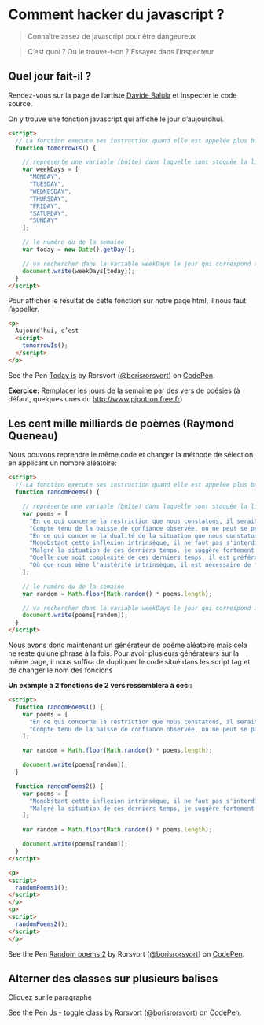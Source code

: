 # Comment hacker du javascript ?

> Connaître assez de javascript pour être dangeureux

> C’est quoi ? Ou le trouve-t-on ? Essayer dans l’inspecteur

## Quel jour fait-il ?

Rendez-vous sur la page de l’artiste [Davide Balula](http://davide.balula.free.fr/) et inspecter le code source.

On y trouve une fonction javascript qui affiche le jour d’aujourdhui.

```html
<script>
  // La fonction execute ses instruction quand elle est appelée plus bas avec tomorrowIs()
  function tomorrowIs() {

    // représente une variable (boîte) dans laquelle sont stoquée la liste des jours de la semaine
    var weekDays = [
      "MONDAY",
      "TUESDAY",
      "WEDNESDAY",
      "THURSDAY",
      "FRIDAY",
      "SATURDAY",
      "SUNDAY"
    ];

    // le numéro du de la semaine
    var today = new Date().getDay();

    // va rechercher dans la variable weekDays le jour qui correspond à l’index que l’on a stoqué dans la variable today.
    document.write(weekDays[today]);
  }
</script>
```

Pour afficher le résultat de cette fonction sur notre paqe html, il nous faut l’appeller.

```html
<p>
  Aujourd’hui, c’est
  <script>
    tomorrowIs();
  </script>
</p>
```

<p data-height="265" data-theme-id="0" data-slug-hash="NjNwpZ" data-default-tab="html,result" data-user="borisrorsvort" data-embed-version="2" data-pen-title="Today is" class="codepen">See the Pen <a href="https://codepen.io/borisrorsvort/pen/NjNwpZ/">Today is</a> by Rorsvort (<a href="http://codepen.io/borisrorsvort">@borisrorsvort</a>) on <a href="http://codepen.io">CodePen</a>.</p>
<script async src="https://production-assets.codepen.io/assets/embed/ei.js"></script>

**Exercice:** Remplacer les jours de la semaine par des vers de poésies (à défaut, quelques unes du http://www.pipotron.free.fr)

## Les cent mille milliards de poèmes (Raymond Queneau)

Nous pouvons reprendre le même code et changer la méthode de sélection en applicant un nombre aléatoire:

```html
<script>
  // La fonction execute ses instruction quand elle est appelée plus bas avec tomorrowIs()
  function randomPoems() {

    // représente une variable (boîte) dans laquelle sont stoquée la liste des jours de la semaine
    var poems = [
      "En ce qui concerne la restriction que nous constatons, il serait bon de favoriser la globalité des ouvertures possibles, avec beaucoup de recul.",
      "Compte tenu de la baisse de confiance observée, on ne peut se passer d'examiner l'ensemble des améliorations réalisables, depuis longtemps.",
      "En ce qui concerne la dualité de la situation que nous constatons, il est nécessaire de considérer la totalité des options opportunes, pour longtemps.",
      "Nonobstant cette inflexion intrinsèque, il ne faut pas s'interdire de caractériser systématiquement les actions de bon sens, de toute urgence.",
      "Malgré la situation de ces derniers temps, je suggère fortement d'uniformiser l'ensemble des modalités opportunes, parce que les mêmes causes produisent les mêmes effets.",
      "Quelle que soit complexité de ces derniers temps, il est préférable d'inventorier les principales modalités optimales, même si nous devons en tirer des conséquences.",
      "Où que nous mène l'austérité intrinsèque, il est nécessaire de façonner les relations des améliorations envisageables, à l'avenir."
    ];

    // le numéro du de la semaine
    var random = Math.floor(Math.random() * poems.length);

    // va rechercher dans la variable weekDays le jour qui correspond à l’index que l’on a stoqué dans la variable today.
    document.write(poems[random]);
  }
</script>
```

Nous avons donc maintenant un générateur de poéme aléatoire mais cela ne reste qu’une phrase à la fois.
Pour avoir plusieurs générateurs sur la même page, il nous suffira de dupliquer le code situé dans les script tag et de changer le nom des foncions

**Un example à 2 fonctions de 2 vers ressemblera à ceci:**

```html
<script>
  function randomPoems1() {
    var poems = [
      "En ce qui concerne la restriction que nous constatons, il serait bon de favoriser la globalité des ouvertures possibles, avec beaucoup de recul.",
      "Compte tenu de la baisse de confiance observée, on ne peut se passer d'examiner l'ensemble des améliorations réalisables, depuis longtemps."
    ];

    var random = Math.floor(Math.random() * poems.length);

    document.write(poems[random]);
  }

  function randomPoems2() {
    var poems = [
      "Nonobstant cette inflexion intrinsèque, il ne faut pas s'interdire de caractériser systématiquement les actions de bon sens, de toute urgence.",
      "Malgré la situation de ces derniers temps, je suggère fortement d'uniformiser l'ensemble des modalités opportunes, parce que les mêmes causes produisent les mêmes effets."
    ];

    var random = Math.floor(Math.random() * poems.length);

    document.write(poems[random]);
  }
</script>

<p>
<script>
  randomPoems1();
</script>
</p>
<p>
<script>
  randomPoems2();
</script>
</p>
```

<p data-height="265" data-theme-id="0" data-slug-hash="dWMZdK" data-default-tab="html,result" data-user="borisrorsvort" data-embed-version="2" data-pen-title="Random poems 2" class="codepen">See the Pen <a href="https://codepen.io/borisrorsvort/pen/dWMZdK/">Random poems 2</a> by Rorsvort (<a href="http://codepen.io/borisrorsvort">@borisrorsvort</a>) on <a href="http://codepen.io">CodePen</a>.</p>

## Alterner des classes sur plusieurs balises

Cliquez sur le paragraphe

<p data-height="265" data-theme-id="0" data-slug-hash="MGYRKZ" data-default-tab="html,result" data-user="borisrorsvort" data-embed-version="2" data-pen-title="Js - toggle class" class="codepen">See the Pen <a href="https://codepen.io/borisrorsvort/pen/MGYRKZ/">Js - toggle class</a> by Rorsvort (<a href="https://codepen.io/borisrorsvort">@borisrorsvort</a>) on <a href="https://codepen.io">CodePen</a>.</p>
<script async src="https://static.codepen.io/assets/embed/ei.js"></script>
